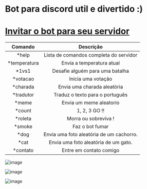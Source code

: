 # Bot para discord util e divertido :)
# [Invitar o bot para seu servidor](https://discordapp.com/oauth2/authorize?client_id=533823138698493954&scope=bot&permissions=1341644225)
|    Comando   |                 Descrição                |
|:------------:|:----------------------------------------:|
| *help        | Lista de comandos completa do servidor   |
| *temperatura | Envia a temperatura atual                |
| *1vs1        | Desafie alguém para uma batalha          |
| *votacao     | Inicia uma votação                       |
| *charada     | Envia uma charada aleatória              |
| *tradutor    | Traduz o texto para o português          |
| *meme        | Envia um meme aleatorio                  |
| *count       | 1, 2, 3 GO !!                            |
| *roleta      | Morra ou sobreviva !                     |
| *smoke       | Faz o bot fumar                          |
| *dog         | Envia uma foto aleatória de um cachorro. |
| *cat         | Envia uma foto aleatória de um gato.     |
| *contato     | Entre em contato comigo                  |



![image](https://user-images.githubusercontent.com/40467826/51577987-ed859280-1ea2-11e9-93be-121ee0e46ce1.png)

![image](https://user-images.githubusercontent.com/40467826/51578004-02fabc80-1ea3-11e9-9927-b4decdccf71f.png)

![image](https://user-images.githubusercontent.com/40467826/51578026-258cd580-1ea3-11e9-91c8-f26e4c8495a5.png)

